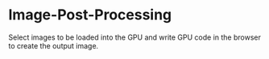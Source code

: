 # Image-Post-Processing
Select images to be loaded into the GPU and write GPU code in the browser to create the output image.
